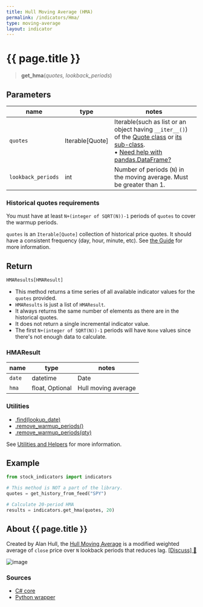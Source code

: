 ```yaml
---
title: Hull Moving Average (HMA)
permalink: /indicators/Hma/
type: moving-average
layout: indicator
---
```


# {{ page.title }}

><span class="indicator-syntax">**get_hma**(*quotes, lookback_periods*)</span>

## Parameters

| name | type | notes
| -- |-- |--
| `quotes` | Iterable[Quote] | Iterable(such as list or an object having `__iter__()`) of the [Quote class]({{site.baseurl}}/guide/#historical-quotes) or [its sub-class]({{site.baseurl}}/guide/#using-custom-quote-classes). <br><span class='qna-dataframe'> • [Need help with pandas.DataFrame?]({{site.baseurl}}/guide/#using-pandasdataframe)</span>
| `lookback_periods` | int | Number of periods (`N`) in the moving average.  Must be greater than 1.

### Historical quotes requirements

You must have at least `N+(integer of SQRT(N))-1` periods of `quotes` to cover the warmup periods.

`quotes` is an `Iterable[Quote]` collection of historical price quotes.  It should have a consistent frequency (day, hour, minute, etc).  See [the Guide]({{site.baseurl}}/guide/#historical-quotes) for more information.

## Return

```python
HMAResults[HMAResult]
```

- This method returns a time series of all available indicator values for the `quotes` provided.
- `HMAResults` is just a list of `HMAResult`.
- It always returns the same number of elements as there are in the historical quotes.
- It does not return a single incremental indicator value.
- The first `N+(integer of SQRT(N))-1` periods will have `None` values since there's not enough data to calculate.

### HMAResult

| name | type | notes
| -- |-- |--
| `date` | datetime | Date
| `hma` | float, Optional | Hull moving average

### Utilities

- [.find(lookup_date)]({{site.baseurl}}/utilities#find-indicator-result-by-date)
- [.remove_warmup_periods()]({{site.baseurl}}/utilities#remove-warmup-periods)
- [.remove_warmup_periods(qty)]({{site.baseurl}}/utilities#remove-warmup-periods)

See [Utilities and Helpers]({{site.baseurl}}/utilities#utilities-for-indicator-results) for more information.

## Example

```python
from stock_indicators import indicators

# This method is NOT a part of the library.
quotes = get_history_from_feed("SPY")

# Calculate 20-period HMA
results = indicators.get_hma(quotes, 20)
```

## About {{ page.title }}

Created by Alan Hull, the [Hull Moving Average](https://alanhull.com/hull-moving-average) is a modified weighted average of `close` price over `N` lookback periods that reduces lag.
[[Discuss] &#128172;]({{site.dotnet.repo}}/discussions/252 "Community discussion about this indicator")

![image]({{site.dotnet.charts}}/Hma.png)

### Sources

- [C# core]({{site.dotnet.src}}/e-k/Hma/Hma.Series.cs)
- [Python wrapper]({{site.python.src}}/hma.py)
